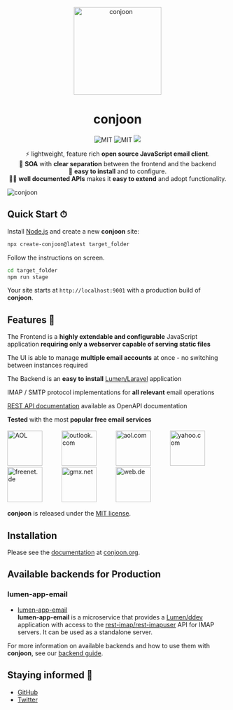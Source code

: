 <p align="center">
  <img src="http://www.conjoon.org/img/conjoon_large.png" alt="conjoon" width="200" />
</p>
<h1 align="center"> conjoon</h1>
<p align="center">
<img src="https://img.shields.io/npm/l/@conjoon/conjoon" alt="MIT" />
<img src="https://badge.fury.io/js/@conjoon%2Fconjoon.svg" alt="MIT" />
<img src="https://github.com/conjoon/conjoon/actions/workflows/create.release.yml/badge.svg" />
</p>
<p align="center">
  ⚡ lightweight, feature rich <b>open source JavaScript email client</b>.
<br />
💅 <b>SOA</b> with <b>clear separation</b> between the frontend and the backend
<br />
🍋 <b>easy to install</b> and to configure.
<br />
👨‍🏫 <b>well documented APIs</b> makes it <b>easy to extend</b> and adopt functionality.
</p>

![conjoon](http://www.conjoon.org/img/screens/3.png) 

## Quick Start ⏱ 

Install [Node.js](https://nodejs.org/en/download) and create a new **conjoon** site:

```bash
npx create-conjoon@latest target_folder
```

Follow the instructions on screen.


```bash
cd target_folder
npm run stage
```

Your site starts at `http://localhost:9001` with a production build of **conjoon**.


## Features 🎁

The Frontend is a **highly extendable and configurable** JavaScript application **requiring only a webserver capable of serving static files**

The UI is able to manage **multiple email accounts** at once - no switching between instances required

The Backend is an **easy to install** [Lumen/Laravel](https://lumen.laravel.com/.org) application

IMAP / SMTP protocol implementations for **all relevant** email operations

[REST API documentation](/docs/rest-api/overview) available as OpenAPI documentation


<p align="center">

<b>Tested</b> with the most <b>popular free email services</b>
<br /><br />
<img src="http://www.conjoon.org/img/logos/gmail.svg" alt="AOL" style="width:80px;margin:0 40px 0 0" />
<img src="http://www.conjoon.org/img/logos/outlook.svg" alt="outlook.com"  style="width:80px;margin:0 40px 0 0"  />
<img src="http://www.conjoon.org/img/logos/aol.svg" alt="aol.com"  style="width:80px;margin:0 40px 0 0"  />
<img src="http://www.conjoon.org/img/logos/yahoomail.svg" alt="yahoo.com"  style="width:80px;margin:0 40px 0 0"  />
<img src="http://www.conjoon.org/img/logos/freenet.svg" alt="freenet.de" style="width:80px;margin:0 40px 0 0"  />
<img src="http://www.conjoon.org/img/logos/gmx.svg" alt="gmx.net" style="width:80px;margin:0 40px 0 0"  />
<img src="http://www.conjoon.org/img/logos/webde.svg" alt="web.de"  style="width:80px;margin:0 40px 0 0"  />
</p>

**conjoon** is released under the [MIT license](https://github.com/conjoon/conjoon/blob/main/LICENSE.txt).


## Installation

Please see the [documentation](https://conjoon.org/docs) at [conjoon.org](https://conjoon.org).

## Available backends for Production

### lumen-app-email
  * [lumen-app-email](https://github.com/conjoon/lumen-app-email) <br />
**lumen-app-email** is a microservice that provides a [Lumen/ddev](https://lumen.laravel.com) application with access
    to the [rest-imap/rest-imapuser](https://github.com/conjoon/rest-api-description) API for IMAP servers. It can
    be used as a standalone server.

For more information on available backends and how to use them with **conjoon**, see our [backend guide](https://conjoon.org/backends/overview).

## Staying informed 📰

- [GitHub](https://github.com/conjoon/conjoon)
- [Twitter](https://twitter.com/conjoon)
